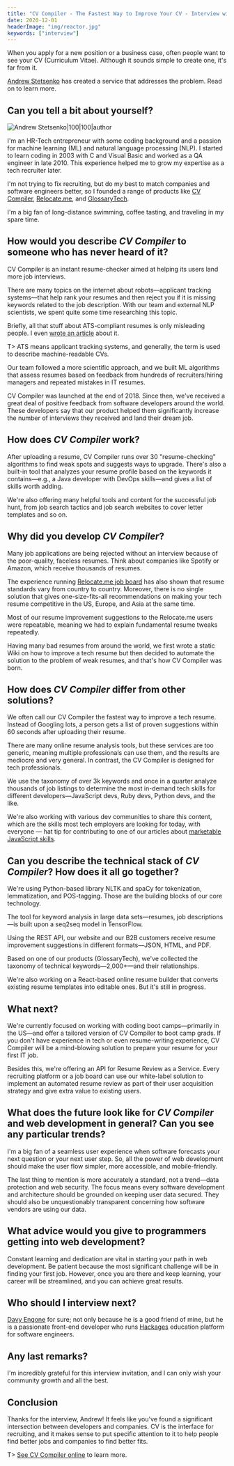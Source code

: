 ```yaml
---
title: "CV Compiler - The Fastest Way to Improve Your CV - Interview with Andrew Stetsenko"
date: 2020-12-01
headerImage: "img/reactor.jpg"
keywords: ["interview"]
---
```


When you apply for a new position or a business case, often people want to see your CV (Curriculum Vitae). Although it sounds simple to create one, it's far from it.

[Andrew Stetsenko](https://twitter.com/Stetsenko_me) has created a service that addresses the problem. Read on to learn more.

## Can you tell a bit about yourself?

![Andrew Stetsenko|100|100|author](https://www.gravatar.com/avatar/ddea473871037bade6bd44e266ae6852?s=200)

I'm an HR-Tech entrepreneur with some coding background and a passion for machine learning (ML) and natural language processing (NLP). I started to learn coding in 2003 with C and Visual Basic and worked as a QA engineer in late 2010. This experience helped me to grow my expertise as a tech recruiter later.

I'm not trying to fix recruiting, but do my best to match companies and software engineers better, so I founded a range of products like [CV Compiler](https://cvcompiler.com), [Relocate.me](https://relocate.me), and [GlossaryTech](https://glossarytech.com).

I'm a big fan of long-distance swimming, coffee tasting, and traveling in my spare time.

## How would you describe _CV Compiler_ to someone who has never heard of it?

CV Compiler is an instant resume-checker aimed at helping its users land more job interviews.

There are many topics on the internet about robots—applicant tracking systems—that help rank your resumes and then reject you if it is missing keywords related to the job description. With our team and external NLP scientists, we spent quite some time researching this topic.

Briefly, all that stuff about ATS-compliant resumes is only misleading people. I even [wrote an article](https://cvcompiler.com/blog/do-you-need-an-ats-compatible-resume-when-applying-for-a-tech-job) about it.

T> ATS means applicant tracking systems, and generally, the term is used to describe machine-readable CVs.

Our team followed a more scientific approach, and we built ML algorithms that assess resumes based on feedback from hundreds of recruiters/hiring managers and repeated mistakes in IT resumes.

CV Compiler was launched at the end of 2018. Since then, we've received a great deal of positive feedback from software developers around the world. These developers say that our product helped them significantly increase the number of interviews they received and land their dream job.

## How does _CV Compiler_ work?

After uploading a resume, CV Compiler runs over 30 "resume-checking" algorithms to find weak spots and suggests ways to upgrade. There's also a built-in tool that analyzes your resume profile based on the keywords it contains—e.g., a Java developer with DevOps skills—and gives a list of skills worth adding.

We're also offering many helpful tools and content for the successful job hunt, from job search tactics and job search websites to cover letter templates and so on.

## Why did you develop _CV Compiler_?

Many job applications are being rejected without an interview because of the poor-quality, faceless resumes. Think about companies like Spotify or Amazon, which receive thousands of resumes.

The experience running [Relocate.me job board](https://relocate.me/search) has also shown that resume standards vary from country to country. Moreover, there is no single solution that gives one-size-fits-all recommendations on making your tech resume competitive in the US, Europe, and Asia at the same time.

Most of our resume improvement suggestions to the Relocate.me users were repeatable, meaning we had to explain fundamental resume tweaks repeatedly.

Having many bad resumes from around the world, we first wrote a static Wiki on how to improve a tech resume but then decided to automate the solution to the problem of weak resumes, and that's how CV Compiler was born.

## How does _CV Compiler_ differ from other solutions?

We often call our CV Compiler the fastest way to improve a tech resume. Instead of Googling lots, a person gets a list of proven suggestions within 60 seconds after uploading their resume.

There are many online resume analysis tools, but these services are too generic, meaning multiple professionals can use them, and the results are mediocre and very general. In contrast, the CV Compiler is designed for tech professionals.

We use the taxonomy of over 3k keywords and once in a quarter analyze thousands of job listings to determine the most in-demand tech skills for different developers—JavaScript devs, Ruby devs, Python devs, and the like.

We're also working with various dev communities to share this content, which are the skills most tech employers are looking for today, with everyone — hat tip for contributing to one of our articles about [marketable JavaScript skills](https://cvcompiler.com/blog/game-of-javascript-frameworks-the-most-demanded-front-end-developer-skills-of-2019).

## Can you describe the technical stack of _CV Compiler_? How does it all go together?

We're using Python-based library NLTK and spaCy for tokenization, lemmatization, and POS-tagging. Those are the building blocks of our core technology.

The tool for keyword analysis in large data sets—resumes, job descriptions—is built upon a seq2seq model in TensorFlow.

Using the REST API, our website and our B2B customers receive resume improvement suggestions in different formats—JSON, HTML, and PDF.

Based on one of our products (GlossaryTech), we've collected the taxonomy of technical keywords—2,000+—and their relationships.

We're also working on a React-based online resume builder that converts existing resume templates into editable ones. But it's still in progress.

## What next?

We're currently focused on working with coding boot camps—primarily in the US—and offer a tailored version of CV Compiler to boot camp grads. If you don't have experience in tech or even resume-writing experience, CV Compiler will be a mind-blowing solution to prepare your resume for your first IT job.

Besides this, we're offering an API for Resume Review as a Service. Every recruiting platform or a job board can use our white-label solution to implement an automated resume review as part of their user acquisition strategy and give extra value to existing users.

## What does the future look like for _CV Compiler_ and web development in general? Can you see any particular trends?

I'm a big fan of a seamless user experience when software forecasts your next question or your next user step. So, all the power of web development should make the user flow simpler, more accessible, and mobile-friendly.

The last thing to mention is more accurately a standard, not a trend—data protection and web security. The focus means every software development and architecture should be grounded on keeping user data secured. They should also be unquestionably transparent concerning how software vendors are using our data.

## What advice would you give to programmers getting into web development?

Constant learning and dedication are vital in starting your path in web development. Be patient because the most significant challenge will be in finding your first job. However, once you are there and keep learning, your career will be streamlined, and you can achieve great results.

## Who should I interview next?

[Davy Engone](https://twitter.com/davyengone) for sure; not only because he is a good friend of mine, but he is a passionate front-end developer who runs [Hackages](https://www.hackages.io) education platform for software engineers.

## Any last remarks?

I'm incredibly grateful for this interview invitation, and I can only wish your community growth and all the best.

## Conclusion

Thanks for the interview, Andrew! It feels like you've found a significant intersection between developers and companies. CV is the interface for recruiting, and it makes sense to put specific attention to it to help people find better jobs and companies to find better fits.

T> [See CV Compiler online](https://cvcompiler.com) to learn more.

